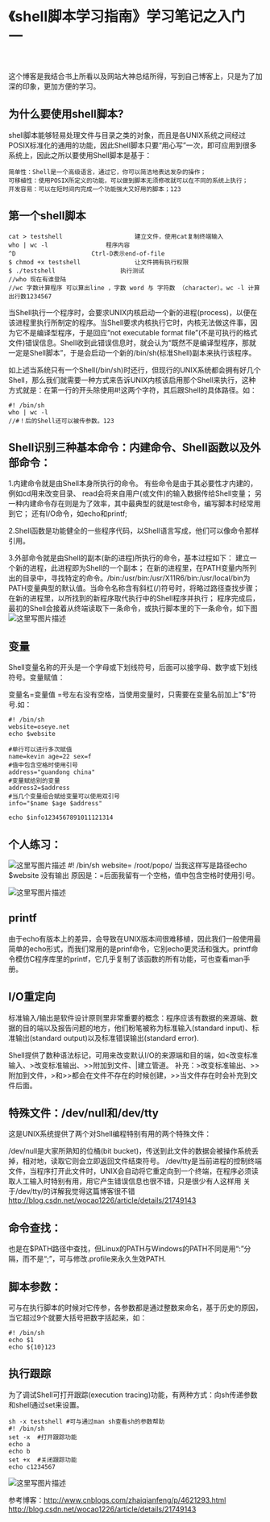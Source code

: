 # 《shell脚本学习指南》学习笔记之入门 一

​								

这个博客是我结合书上所看以及网站大神总结所得，写到自己博客上，只是为了加深的印象，更加方便的学习。

## 为什么要使用shell脚本?

shell脚本能够轻易处理文件与目录之类的对象，而且是各UNIX系统之间经过POSIX标准化的通用的功能，因此Shell脚本只要“用心写”一次，即可应用到很多系统上，因此之所以要使用Shell脚本是基于：

```
简单性：Shell是一个高级语言，通过它，你可以简洁地表达发杂的操作；
可移植性：使用POSIX所定义的功能，可以做到脚本无须修改就可以在不同的系统上执行；
开发容易：可以在短时间内完成一个功能强大又好用的脚本；123
```

## 第一个shell脚本

```
cat > testshell                    建立文件，使用cat复制终端输入
who | wc -l                程序内容
^D                     Ctrl-D表示end-of-file
$ chmod +x testshell               让文件拥有执行权限
$ ./testshell                  执行测试
//who 现在有谁登陆
//wc 字数计算程序 可以算出line ，字数 word 与 字符数 （character）。wc -l 计算出行数1234567
```

当Shell执行一个程序时，会要求UNIX内核启动一个新的进程(process)，以便在该进程里执行所制定的程序。当Shell要求内核执行它时，内核无法做这件事，因为它不是编译型程序，于是回应“not executable format file”(不是可执行的格式文件)错误信息。Shell收到此错误信息时，就会认为“既然不是编译型程序，那就一定是Shell脚本”，于是会启动一个新的/bin/sh(标准Shell)副本来执行该程序。

如上述当系统只有一个Shell(/bin/sh)时还行，但现行的UNIX系统都会拥有好几个Shell，那么我们就需要一种方式来告诉UNIX内核该启用那个Shell来执行，这种方式就是：在第一行的开头除使用#!这两个字符，其后跟Shell的具体路径。如：

```
#! /bin/sh
who | wc -l
//#！后的Shell还可以被传参数。123
```

## Shell识别三种基本命令：内建命令、Shell函数以及外部命令：

1.内建命令就是由Shell本身所执行的命令。 
        有些命令是由于其必要性才内建的，例如cd用来改变目录、 read会将来自用户(或文件)的输入数据传给Shell变量； 
另一种内建命令存在则是为了效率，其中最典型的就是test命令，编写脚本时经常用到它； 
还有I/O命令，如echo和printf;

2.Shell函数是功能健全的一些程序代码，以Shell语言写成，他们可以像命令那样引用。

3.外部命令就是由Shell的副本(新的进程)所执行的命令，基本过程如下： 
  建立一个新的进程，此进程即为Shell的一个副本； 
  在新的进程里，在PATH变量内所列出的目录中，寻找特定的命令。/bin:/usr/bin:/usr/X11R6/bin:/usr/local/bin为PATH变量典型的默认值。当命令名称含有斜杠(/)符号时，将略过路径查找步骤； 
   在新的进程里，以所找到的新程序取代执行中的Shell程序并执行； 
   程序完成后，最初的Shell会接着从终端读取下一条命令，或执行脚本里的下一条命令，如下图 
   ![这里写图片描述](https://img-blog.csdn.net/20170611102342302?watermark/2/text/aHR0cDovL2Jsb2cuY3Nkbi5uZXQvYmVzdGtpbGx5/font/5a6L5L2T/fontsize/400/fill/I0JBQkFCMA==/dissolve/70/gravity/SouthEast)



## 变量

Shell变量名称的开头是一个字母或下划线符号，后面可以接字母、数字或下划线符号。变量赋值：

变量名=变量值 
=号左右没有空格，当使用变量时，只需要在变量名前加上”$“符号.如：

```
#! /bin/sh
website=oseye.net
echo $website

#单行可以进行多次赋值
name=kevin age=22 sex=f
#值中包含空格时使用引号
address="guandong china"
#变量赋给别的变量
address2=$address
#当几个变量组合赋给变量可以使用双引号
info="$name $age $address"

echo $info1234567891011121314
```

## 个人练习：

![这里写图片描述](https://img-blog.csdn.net/20170611102829337?watermark/2/text/aHR0cDovL2Jsb2cuY3Nkbi5uZXQvYmVzdGtpbGx5/font/5a6L5L2T/fontsize/400/fill/I0JBQkFCMA==/dissolve/70/gravity/SouthEast) 
 \#! /bin/sh 
website= /root/popo/ 
当我这样写是路径echo $website 没有输出 
原因是：=后面我留有一个空格，值中包含空格时使用引号。

![这里写图片描述](https://img-blog.csdn.net/20170611103711293?watermark/2/text/aHR0cDovL2Jsb2cuY3Nkbi5uZXQvYmVzdGtpbGx5/font/5a6L5L2T/fontsize/400/fill/I0JBQkFCMA==/dissolve/70/gravity/SouthEast)

## printf

由于echo有版本上的差异，会导致在UNIX版本间很难移植，因此我们一般使用最简单的echo形式，而我们常用的是prinf命令，它别echo更灵活和强大。printf命令模仿C程序库里的printf，它几乎复制了该函数的所有功能，可也查看man手册。

## I/O重定向

标准输入/输出是软件设计原则里非常重要的概念：程序应该有数据的来源端、数据的目的端以及报告问题的地方，他们粉笔被称为标准输入(standard input)、标准输出(standard output)以及标准错误输出(standard error).

Shell提供了数种语法标记，可用来改变默认I/O的来源端和目的端，如<改变标准输入、>改变标准输出、>>附加到文件、|建立管道。 
补充：>改变标准输出、>>附加到文件，>和>>都会在文件不存在的时候创建，>>当文件存在时会补充到文件后面。

## 特殊文件：/dev/null和/dev/tty

这是UNIX系统提供了两个对Shell编程特别有用的两个特殊文件：

/dev/null是大家所熟知的位桶(bit bucket)，传送到此文件的数据会被操作系统丢掉，相对地，读取它则会立即返回文件结束符号。 
/dev/tty是当前进程的控制终端文件，当程序打开此文件时，UNIX会自动将它重定向到一个终端，在程序必须读取人工输入时特别有用，用它产生错误信息也很不错，只是很少有人这样用 
关于/dev/tty/的详解我觉得这篇博客很不错 
<http://blog.csdn.net/wocao1226/article/details/21749143>

## 命令查找：

也是在$PATH路径中查找，但Linux的PATH与Windows的PATH不同是用“:”分隔，而不是“;”，可与修改.profile来永久生效PATH.

## 脚本参数：

可与在执行脚本的时候对它传参，各参数都是通过整数来命名，基于历史的原因，当它超过9个就要大括号把数字括起来，如：

```
#! /bin/sh
echo $1
echo ${10}123
```

## 执行跟踪

为了调试Shell可打开跟踪(execution tracing)功能，有两种方式：向sh传递参数和shell通过set来设置。

```
sh -x testshell #可与通过man sh查看sh的参数帮助
#! /bin/sh
set -x  #打开跟踪功能
echo a
echo b
set +x  #关闭跟踪功能
echo c1234567
```

![这里写图片描述](https://img-blog.csdn.net/20170611105850831?watermark/2/text/aHR0cDovL2Jsb2cuY3Nkbi5uZXQvYmVzdGtpbGx5/font/5a6L5L2T/fontsize/400/fill/I0JBQkFCMA==/dissolve/70/gravity/SouthEast)

参考博客：<http://www.cnblogs.com/zhaiqianfeng/p/4621293.html> 
<http://blog.csdn.net/wocao1226/article/details/21749143>